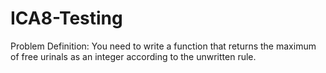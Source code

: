 # ICA8-Testing

Problem Definition: You need to write a function that returns the maximum of free urinals as an integer according to 
the unwritten rule. 
 
